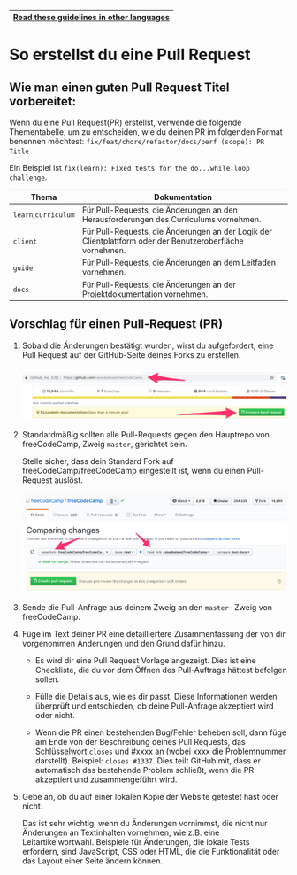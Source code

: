 <!-- do not translate this -->
| [Read these guidelines in other languages](/docs/i18n-languages) |
|-|
<!-- do not translate this -->

# So erstellst du eine Pull Request

## Wie man einen guten Pull Request Titel vorbereitet:

Wenn du eine Pull Request(PR) erstellst, verwende die folgende Thementabelle, um zu entscheiden, wie du deinen PR im folgenden Format benennen möchtest:
`fix/feat/chore/refactor/docs/perf (scope): PR Title`

Ein Beispiel ist `fix(learn): Fixed tests for the do...while loop challenge`.

| Thema | Dokumentation |
|---|---|
| `learn`,`curriculum` | Für Pull-Requests, die Änderungen an den Herausforderungen des Curriculums vornehmen. |
| `client` | Für Pull-Requests, die Änderungen an der Logik der Clientplattform oder der Benutzeroberfläche vornehmen. |
| `guide` | Für Pull-Requests, die Änderungen an dem Leitfaden vornehmen. |
| `docs` | Für Pull-Requests, die Änderungen an der Projektdokumentation vornehmen. |

## Vorschlag für einen Pull-Request (PR)

1. Sobald die Änderungen bestätigt wurden, wirst du aufgefordert, eine Pull Request auf der GitHub-Seite deines Forks zu erstellen.

    ![Image - Compare pull request prompt on GitHub](/docs/images/github/compare-pull-request-prompt.png)

2. Standardmäßig sollten alle Pull-Requests gegen den Hauptrepo von freeCodeCamp, Zweig `master`, gerichtet sein.

    Stelle sicher, dass dein Standard Fork auf freeCodeCamp/freeCodeCamp eingestellt ist, wenn du einen Pull-Request auslöst.

    ![Image - Comparing forks when making a pull request](/docs/images/github/comparing-forks-for-pull-request.png)

3. Sende die Pull-Anfrage aus deinem Zweig an den `master`- Zweig von freeCodeCamp.

4. Füge im Text deiner PR eine detailliertere Zusammenfassung der von dir vorgenommen Änderungen und den Grund dafür hinzu.

    - Es wird dir eine Pull Request Vorlage angezeigt. Dies ist eine Checkliste, die du vor dem Öffnen des Pull-Auftrags hättest befolgen sollen.

    - Fülle die Details aus, wie es dir passt. Diese Informationen werden überprüft und entschieden, ob deine Pull-Anfrage akzeptiert wird oder nicht.

    - Wenn die PR einen bestehenden Bug/Fehler beheben soll, dann füge am Ende von
      der Beschreibung deines Pull Requests, das Schlüsselwort `closes` und #xxxx an (wobei xxxx
      die Problemnummer darstellt). Beispiel: `closes #1337`. Dies teilt GitHub mit, dass er
      automatisch das bestehende Problem schließt, wenn die PR akzeptiert und zusammengeführt wird.

5. Gebe an, ob du auf einer lokalen Kopie der Website getestet hast oder nicht.

    Das ist sehr wichtig, wenn du Änderungen vornimmst, die nicht nur Änderungen an Textinhalten vornehmen, wie z.B. eine Leitartikelwortwahl. Beispiele für Änderungen, die lokale Tests erfordern, sind JavaScript, CSS oder HTML, die die Funktionalität oder das Layout einer Seite ändern können.
